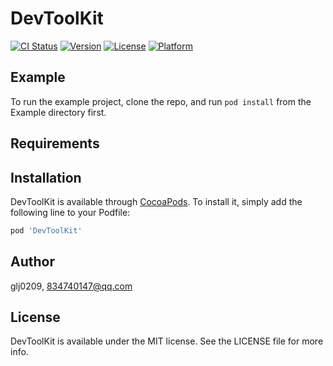 # DevToolKit

[![CI Status](https://img.shields.io/travis/glj0209/DevToolKit.svg?style=flat)](https://travis-ci.org/glj0209/DevToolKit)
[![Version](https://img.shields.io/cocoapods/v/DevToolKit.svg?style=flat)](https://cocoapods.org/pods/DevToolKit)
[![License](https://img.shields.io/cocoapods/l/DevToolKit.svg?style=flat)](https://cocoapods.org/pods/DevToolKit)
[![Platform](https://img.shields.io/cocoapods/p/DevToolKit.svg?style=flat)](https://cocoapods.org/pods/DevToolKit)

## Example

To run the example project, clone the repo, and run `pod install` from the Example directory first.

## Requirements

## Installation

DevToolKit is available through [CocoaPods](https://cocoapods.org). To install
it, simply add the following line to your Podfile:

```ruby
pod 'DevToolKit'
```

## Author

glj0209, 834740147@qq.com

## License

DevToolKit is available under the MIT license. See the LICENSE file for more info.
